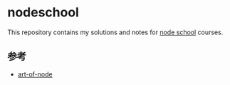 nodeschool
==========

This repository contains my solutions and notes for [node school](http://nodeschool.io/) courses.


## 参考

* [art-of-node](https://github.com/maxogden/art-of-node/blob/master/readme.zh-cn.md)
